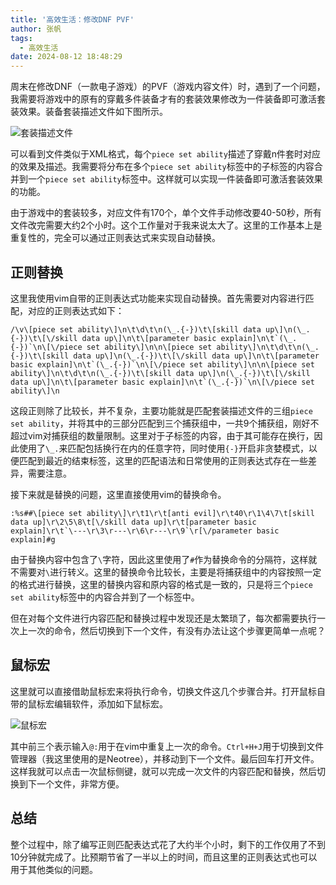 ```yaml
---
title: '高效生活：修改DNF PVF'
author: 张帆
tags:
  - 高效生活
date: 2024-08-12 18:48:29
---
```


周末在修改DNF（一款电子游戏）的PVF（游戏内容文件）时，遇到了一个问题，我需要将游戏中的原有的穿戴多件装备才有的套装效果修改为一件装备即可激活套装效果。装备套装描述文件如下图所示。

![套装描述文件](equipment_set_ability.png)

可以看到文件类似于XML格式，每个`piece set ability`描述了穿戴n件套时对应的效果及描述。我需要将分布在多个`piece set ability`标签中的子标签的内容合并到一个`piece set ability`标签中。这样就可以实现一件装备即可激活套装效果的功能。

由于游戏中的套装较多，对应文件有170个，单个文件手动修改要40-50秒，所有文件改完需要大约2个小时。这个工作量对于我来说太大了。这里的工作基本上是重复性的，完全可以通过正则表达式来实现自动替换。

<!--more-->

## 正则替换

这里我使用vim自带的正则表达式功能来实现自动替换。首先需要对内容进行匹配，对应的正则表达式如下：

```vim
/\v\[piece set ability\]\n\t\d\t\n(\_.{-})\t\[skill data up\]\n(\_.{-})\t\[\/skill data up\]\n\t\[parameter basic explain]\n\t`(\_.{-})`\n\[\/piece set ability\]\n\n\[piece set ability\]\n\t\d\t\n(\_.{-})\t\[skill data up\]\n(\_.{-})\t\[\/skill data up\]\n\t\[parameter basic explain]\n\t`(\_.{-})`\n\[\/piece set ability\]\n\n\[piece set ability\]\n\t\d\t\n(\_.{-})\t\[skill data up\]\n(\_.{-})\t\[\/skill data up\]\n\t\[parameter basic explain]\n\t`(\_.{-})`\n\[\/piece set ability\]\n
```
这段正则除了比较长，并不复杂，主要功能就是匹配套装描述文件的三组`piece set ability`，并将其中的三部分匹配到三个捕获组中，一共9个捕获组，刚好不超过vim对捕获组的数量限制。这里对于子标签的内容，由于其可能存在换行，因此使用了`\_.`来匹配包括换行在内的任意字符，同时使用`{-}`开启非贪婪模式，以便匹配到最近的结束标签，这里的匹配语法和日常使用的正则表达式存在一些差异，需要注意。

接下来就是替换的问题，这里直接使用vim的替换命令。

```vim
:%s##\[piece set ability\]\r\t1\r\t[anti evil]\r\t40\r\1\4\7\t[skill data up]\r\2\5\8\t[\/skill data up]\r\t[parameter basic explain]\r\t`\---\r\3\r---\r\6\r---\r\9`\r[\/parameter basic explain]#g
```

由于替换内容中包含了`\`字符，因此这里使用了`#`作为替换命令的分隔符，这样就不需要对`\`进行转义。这里的替换命令比较长，主要是将捕获组中的内容按照一定的格式进行替换，这里的替换内容和原内容的格式是一致的，只是将三个`piece set ability`标签中的内容合并到了一个标签中。

但在对每个文件进行内容匹配和替换过程中发现还是太繁琐了，每次都需要执行一次上一次的命令，然后切换到下一个文件，有没有办法让这个步骤更简单一点呢？


## 鼠标宏

这里就可以直接借助鼠标宏来将执行命令，切换文件这几个步骤合并。打开鼠标自带的鼠标宏编辑软件，添加如下鼠标宏。

![鼠标宏](mouse_macro.png)

其中前三个表示输入`@:`用于在vim中重复上一次的命令。`Ctrl+H+J`用于切换到文件管理器（我这里使用的是Neotree），并移动到下一个文件。最后回车打开文件。这样我就可以点击一次鼠标侧键，就可以完成一次文件的内容匹配和替换，然后切换到下一个文件，非常方便。

## 总结

整个过程中，除了编写正则匹配表达式花了大约半个小时，剩下的工作仅用了不到10分钟就完成了。比预期节省了一半以上的时间，而且这里的正则表达式也可以用于其他类似的问题。
